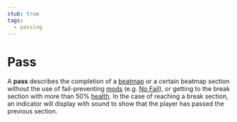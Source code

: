 ```yaml
---
stub: true
tags:
  - passing
---
```


# Pass

A **pass** describes the completion of a [beatmap](/wiki/Beatmap) or a certain beatmap section without the use of fail-preventing [mods](/wiki/Gameplay/Game_modifier) (e.g. [No Fail](/wiki/Gameplay/Game_modifier/No_Fail)), or getting to the break section with more than 50% [health](/wiki/Gameplay/Health). In the case of reaching a break section, an indicator will display with sound to show that the player has passed the previous section.

<!-- TODO: Add links and stuff -->
